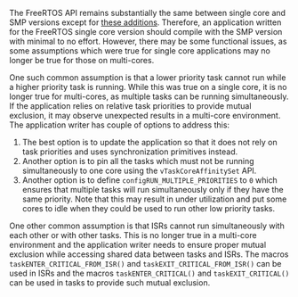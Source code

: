 The FreeRTOS API remains substantially the same between single core and SMP
versions except for [these additions](SMP.md). Therefore, an application written
for the FreeRTOS single core version should compile with the SMP version with
minimal to no effort. However, there may be some functional issues, as some
assumptions which were true for single core applications may no longer be true
for those on multi-cores.

One such common assumption is that a lower priority task cannot run while a
higher priority task is running. While this was true on a single core, it is no
longer true for multi-cores, as multiple tasks can be running simultaneously. If
the application relies on relative task priorities to provide mutual exclusion,
it may observe unexpected results in a multi-core environment. The application
writer has couple of options to address this:

1. The best option is to update the application so that it does not rely on task
   priorities and uses synchronization primitives instead.
2. Another option is to pin all the tasks which must not be running
   simultaneously to one core using the `vTaskCoreAffinitySet` API.
3. Another option is to define `configRUN_MULTIPLE_PRIORITIES` to `0` which
   ensures that multiple tasks will run simultaneously only if they have the
   same priority. Note that this may result in under utilization and put some
   cores to idle when they could be used to run other low priority tasks.

One other common assumption is that ISRs cannot run simultaneously with each
other or with other tasks. This is no longer true in a multi-core environment
and the application writer needs to ensure proper mutual exclusion while
accessing shared data between tasks and ISRs. The macros `taskENTER_CRITICAL_FROM_ISR()`
and `taskEXIT_CRITICAL_FROM_ISR()` can be used in ISRs and the macros
`taskENTER_CRITICAL()` and `taskEXIT_CRITICAL()` can be used in tasks to provide
such mutual exclusion.
